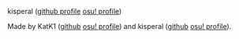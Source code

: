  kisperal ([github profile](link) [osu! profile](link))

Made by KatK1 ([github](https://github.com/KatK1) [osu! profile](https://osu.ppy.sh/users/21203707)) and kisperal ([github](https://github.com/thenerdie) [osu! profile](https://osu.ppy.sh/users/13581430)).